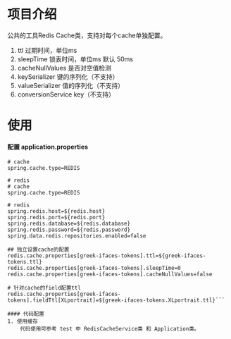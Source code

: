 # 项目介绍
公共的工具Redis Cache类，支持对每个cache单独配置。
1. ttl 过期时间，单位ms
2. sleepTime 锁表时间，单位ms 默认 50ms
3. cacheNullValues 是否对空值检测
4. keySerializer 键的序列化（不支持）
5. valueSerializer 值的序列化（不支持）
6. conversionService key（不支持）
    
# 使用

#### 配置 application.properties
```$xslt
# cache
spring.cache.type=REDIS

# redis
# cache
spring.cache.type=REDIS

# redis
spring.redis.host=${redis.host}
spring.redis.port=${redis.port}
spring.redis.database=${redis.database}
spring.redis.password=${redis.password}
spring.data.redis.repositories.enabled=false

## 独立设置cache的配置
redis.cache.properties[greek-ifaces-tokens].ttl=${greek-ifaces-tokens.ttl}
redis.cache.properties[greek-ifaces-tokens].sleepTime=0
redis.cache.properties[greek-ifaces-tokens].cacheNullValues=false

# 针对cache的field配置ttl
redis.cache.properties[greek-ifaces-tokens].fieldTtl[XLportrait]=${greek-ifaces-tokens.XLportrait.ttl}```

#### 代码配置
1. 使用缓存
    代码使用可参考 test 中 RedisCacheService类 和 Application类。
